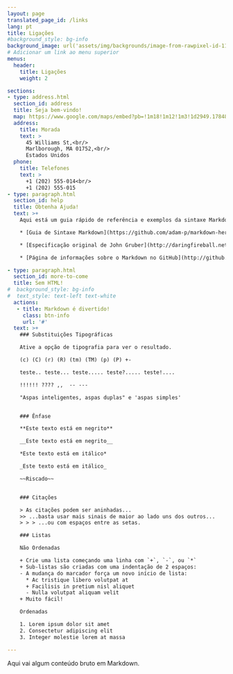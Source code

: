 ```yaml
---
layout: page
translated_page_id: /links
lang: pt
title: Ligações
#background_style: bg-info
background_image: url('assets/img/backgrounds/image-from-rawpixel-id-1199650-jpeg.jpg')
# Adicionar um link ao menu superior
menus:
  header:
    title: Ligações
    weight: 2

sections:
- type: address.html
  section_id: address
  title: Seja bem-vindo!
  map: https://www.google.com/maps/embed?pb=!1m18!1m12!1m3!1d2949.1784803899586!2d-71.56614568458906!3d42.338717979188324!2m3!1f0!2f0!3f0!3m2!1i1024!2i768!4f13.1!3m3!1m2!1s0x0%3A0x6335220b7c08850a!2sMarlborough%20District%20Court!5e0!3m2!1sen!2sbg!4v1583193778570!5m2!1sen!2sbg
  address:
    title: Morada
    text: >
      45 Williams St,<br/>
      Marlborough, MA 01752,<br/>
      Estados Unidos
  phone:
    title: Telefones
    text: >
      +1 (202) 555-014<br/>
      +1 (202) 555-015
- type: paragraph.html
  section_id: help
  title: Obtenha Ajuda!
  text: >+
    Aqui está um guia rápido de referência e exemplos da sintaxe Markdown:

    * [Guia de Sintaxe Markdown](https://github.com/adam-p/markdown-here/wiki/Markdown-Cheatsheet).

    * [Especificação original de John Gruber](http://daringfireball.net/projects/markdown/).

    * [Página de informações sobre o Markdown no GitHub](http://github.github.com/github-flavored-markdown/).

- type: paragraph.html
  section_id: more-to-come
  title: Sem HTML!
#  background_style: bg-info
#  text_style: text-left text-white
  actions:
   - title: Markdown é divertido!
     class: btn-info
     url: '#'
  text: >+
    ### Substituições Tipográficas

    Ative a opção de tipografia para ver o resultado.

    (c) (C) (r) (R) (tm) (TM) (p) (P) +-

    teste.. teste... teste..... teste?..... teste!....

    !!!!!! ???? ,,  -- ---

    "Aspas inteligentes, aspas duplas" e 'aspas simples'


    ### Ênfase

    **Este texto está em negrito**

    __Este texto está em negrito__

    *Este texto está em itálico*

    _Este texto está em itálico_

    ~~Riscado~~


    ### Citações

    > As citações podem ser aninhadas...
    >> ...basta usar mais sinais de maior ao lado uns dos outros...
    > > > ...ou com espaços entre as setas.

    ### Listas

    Não Ordenadas

    + Crie uma lista começando uma linha com `+`, `-`, ou `*`
    + Sub-listas são criadas com uma indentação de 2 espaços:
    - A mudança do marcador força um novo início de lista:
      * Ac tristique libero volutpat at
      + Facilisis in pretium nisl aliquet
      - Nulla volutpat aliquam velit
    + Muito fácil!

    Ordenadas

    1. Lorem ipsum dolor sit amet
    2. Consectetur adipiscing elit
    3. Integer molestie lorem at massa

---
```

Aqui vai algum conteúdo bruto em Markdown.
